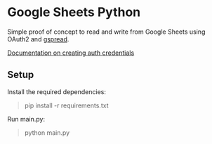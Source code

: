 # Google Sheets Python

Simple proof of concept to read and write from Google Sheets using OAuth2 and [gspread](https://github.com/burnash/gspread).

[Documentation on creating auth credentials](https://github.com/burnash/gspread/issues/170#issuecomment-90731740)

## Setup
Install the required dependencies:

> pip install -r requirements.txt

Run main.py:

> python main.py

